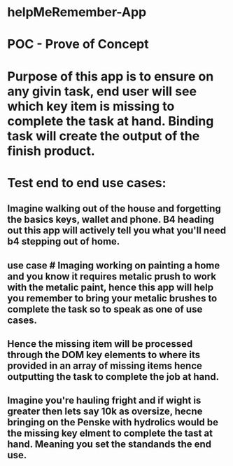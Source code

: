 # helpMeRemember-App
# POC - Prove of Concept
# Purpose of this app is to ensure on any givin task, end user will see which key item is missing to complete the task at hand. Binding task will create the output of the finish product.   
# Test end to end use cases:
## Imagine walking out of the house and forgetting the basics keys, wallet and phone. B4 heading out this app will actively tell you what you'll need b4 stepping out of home.
## use case # Imaging working on painting a home and you know it requires metalic prush to work with the metalic paint, hence this app will help you remember to bring your metalic brushes to complete the task so to speak as one of use cases. 
## Hence the missing item will be processed through the DOM key elements to where its provided in an array of missing items hence outputting the task to complete the job at hand. 
## Imagine you're hauling fright and if wight is greater then lets say 10k as oversize, hecne bringing on the Penske with hydrolics would be the missing key elment to complete the tast at hand. Meaning you set the standands the end use. 
